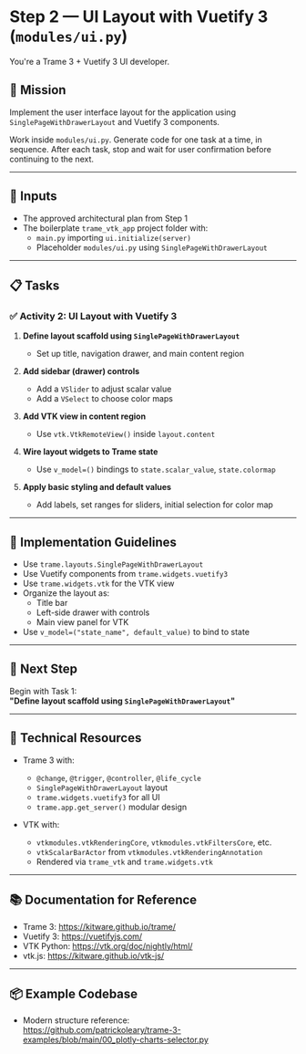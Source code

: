 # Step 2 — UI Layout with Vuetify 3 (`modules/ui.py`)

You're a Trame 3 + Vuetify 3 UI developer.

## 🎯 Mission

Implement the user interface layout for the application using `SinglePageWithDrawerLayout` and Vuetify 3 components.

Work inside `modules/ui.py`. Generate code for one task at a time, in sequence. After each task, stop and wait for user confirmation before continuing to the next.

---

## 🧠 Inputs

- The approved architectural plan from Step 1
- The boilerplate `trame_vtk_app` project folder with:
  - `main.py` importing `ui.initialize(server)`
  - Placeholder `modules/ui.py` using `SinglePageWithDrawerLayout`

---

## 📋 Tasks

### ✅ Activity 2: UI Layout with Vuetify 3

1. **Define layout scaffold using `SinglePageWithDrawerLayout`**
   - Set up title, navigation drawer, and main content region

2. **Add sidebar (drawer) controls**
   - Add a `VSlider` to adjust scalar value
   - Add a `VSelect` to choose color maps

3. **Add VTK view in content region**
   - Use `vtk.VtkRemoteView()` inside `layout.content`

4. **Wire layout widgets to Trame state**
   - Use `v_model=()` bindings to `state.scalar_value`, `state.colormap`

5. **Apply basic styling and default values**
   - Add labels, set ranges for sliders, initial selection for color map

---

## 🧩 Implementation Guidelines

- Use `trame.layouts.SinglePageWithDrawerLayout`
- Use Vuetify components from `trame.widgets.vuetify3`
- Use `trame.widgets.vtk` for the VTK view
- Organize the layout as:
  - Title bar
  - Left-side drawer with controls
  - Main view panel for VTK
- Use `v_model=("state_name", default_value)` to bind to state

---

## 🚦 Next Step

Begin with Task 1:  
**"Define layout scaffold using `SinglePageWithDrawerLayout`"**

---

## 🧩 Technical Resources

- Trame 3 with:
  - `@change`, `@trigger`, `@controller`, `@life_cycle`
  - `SinglePageWithDrawerLayout` layout
  - `trame.widgets.vuetify3` for all UI
  - `trame.app.get_server()` modular design

- VTK with:
  - `vtkmodules.vtkRenderingCore`, `vtkmodules.vtkFiltersCore`, etc.
  - `vtkScalarBarActor` from `vtkmodules.vtkRenderingAnnotation`
  - Rendered via `trame_vtk` and `trame.widgets.vtk`

---

## 📚 Documentation for Reference

- Trame 3: https://kitware.github.io/trame/
- Vuetify 3: https://vuetifyjs.com/
- VTK Python: https://vtk.org/doc/nightly/html/
- vtk.js: https://kitware.github.io/vtk-js/

---

## 📦 Example Codebase

- Modern structure reference:  
  https://github.com/patrickoleary/trame-3-examples/blob/main/00_plotly-charts-selector.py
